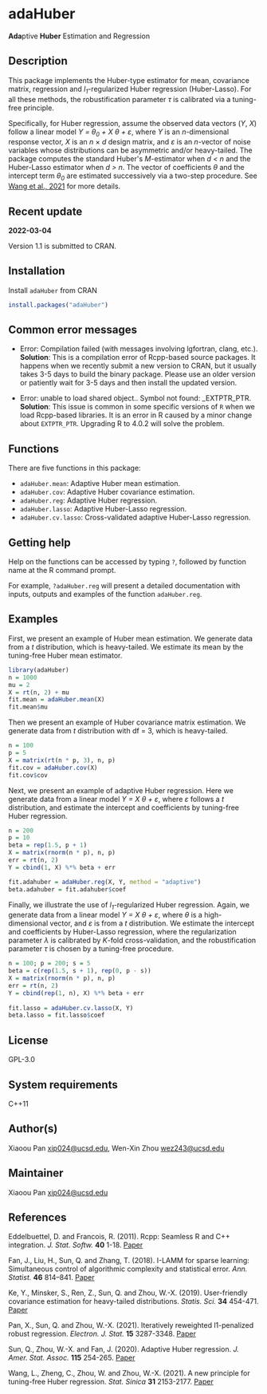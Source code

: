 # adaHuber

**Ada**ptive **Huber** Estimation and Regression

## Description

This package implements the Huber-type estimator for mean, covariance matrix, regression and *l<sub>1</sub>*-regularized Huber regression (Huber-Lasso). For all these methods, the robustification parameter *&tau;* is calibrated via a tuning-free principle.

Specifically, for Huber regression, assume the observed data vectors (*Y*, *X*) follow a linear model *Y = &theta;<sub>0</sub> + X &theta; + &epsilon;*, where *Y* is an *n*-dimensional response vector, *X* is an *n* &times; *d* design matrix, and *&epsilon;* is an *n*-vector of noise variables whose distributions can be asymmetric and/or heavy-tailed. The package computes the standard Huber's *M*-estimator when *d < n* and the Huber-Lasso estimator when *d > n*. The vector of coefficients *&theta;* and the intercept term *&theta;<sub>0</sub>* are estimated successively via a two-step procedure. See [Wang et al., 2021](https://doi.org/10.5705/ss.202019.0045) for more details.

## Recent update

**2022-03-04**

Version 1.1 is submitted to CRAN.


## Installation

Install `adaHuber` from CRAN

```r
install.packages("adaHuber")
```

## Common error messages

* Error: Compilation failed (with messages involving lgfortran, clang, etc.). **Solution**: This is a compilation error of Rcpp-based source packages. It happens when we recently submit a new version to CRAN, but it usually takes 3-5 days to build the binary package. Please use an older version or patiently wait for 3-5 days and then install the updated version.

* Error: unable to load shared object.. Symbol not found: _EXTPTR_PTR. **Solution**: This issue is common in some specific versions of `R` when we load Rcpp-based libraries. It is an error in R caused by a minor change about `EXTPTR_PTR`. Upgrading R to 4.0.2 will solve the problem.


## Functions

There are five functions in this package: 

* `adaHuber.mean`: Adaptive Huber mean estimation.
* `adaHuber.cov`: Adaptive Huber covariance estimation.
* `adaHuber.reg`: Adaptive Huber regression.
* `adaHuber.lasso`: Adaptive Huber-Lasso regression.
* `adaHuber.cv.lasso`: Cross-validated adaptive Huber-Lasso regression.

## Getting help

Help on the functions can be accessed by typing `?`, followed by function name at the R command prompt. 

For example, `?adaHuber.reg` will present a detailed documentation with inputs, outputs and examples of the function `adaHuber.reg`.

## Examples 

First, we present an example of Huber mean estimation. We generate data from a *t* distribution, which is heavy-tailed. We estimate its mean by the tuning-free Huber mean estimator.

```r
library(adaHuber)
n = 1000
mu = 2
X = rt(n, 2) + mu
fit.mean = adaHuber.mean(X)
fit.mean$mu
```

Then we present an example of Huber covariance matrix estimation. We generate data from *t* distribution with df = 3, which is heavy-tailed.

```r
n = 100
p = 5
X = matrix(rt(n * p, 3), n, p)
fit.cov = adaHuber.cov(X)
fit.cov$cov
```

Next, we present an example of adaptive Huber regression. Here we generate data from a linear model *Y = X &theta; + &epsilon;*, where *&epsilon;* follows a *t* distribution, and estimate the intercept and coefficients by tuning-free Huber regression.

```r
n = 200
p = 10
beta = rep(1.5, p + 1)
X = matrix(rnorm(n * p), n, p)
err = rt(n, 2)
Y = cbind(1, X) %*% beta + err

fit.adahuber = adaHuber.reg(X, Y, method = "adaptive")
beta.adahuber = fit.adahuber$coef
```

Finally, we illustrate the use of *l<sub>1</sub>*-regularized Huber regression. Again, we generate data from a linear model *Y = X &theta; + &epsilon;*, where *&theta;* is a high-dimensional vector, and *&epsilon;* is from a *t* distribution. We estimate the intercept and coefficients by Huber-Lasso regression, where the regularization parameter *&lambda;* is calibrated by *K*-fold cross-validation, and the robustification parameter *&tau;* is chosen by a tuning-free procedure.

```r
n = 100; p = 200; s = 5
beta = c(rep(1.5, s + 1), rep(0, p - s))
X = matrix(rnorm(n * p), n, p)
err = rt(n, 2)
Y = cbind(rep(1, n), X) %*% beta + err 
 
fit.lasso = adaHuber.cv.lasso(X, Y)
beta.lasso = fit.lasso$coef
```

## License

GPL-3.0

## System requirements 

C++11

## Author(s)

Xiaoou Pan <xip024@ucsd.edu>, Wen-Xin Zhou <wez243@ucsd.edu> 

## Maintainer

Xiaoou Pan <xip024@ucsd.edu>

## References

Eddelbuettel, D. and Francois, R. (2011). Rcpp: Seamless R and C++ integration. *J. Stat. Softw.* **40** 1-18. [Paper](http://dirk.eddelbuettel.com/code/rcpp/Rcpp-introduction.pdf)

Fan, J., Liu, H., Sun, Q. and Zhang, T. (2018). I-LAMM for sparse learning: Simultaneous control of algorithmic complexity and statistical error. *Ann. Statist.* **46** 814–841. [Paper](https://doi.org/10.1214/17-AOS1568)

Ke, Y., Minsker, S., Ren, Z., Sun, Q. and Zhou, W.-X. (2019). User-friendly covariance estimation for heavy-tailed distributions. *Statis. Sci.* **34** 454-471. [Paper](https://doi.org/10.1214/19-STS711)

Pan, X., Sun, Q. and Zhou, W.-X. (2021). Iteratively reweighted l1-penalized robust regression. *Electron. J. Stat.* **15** 3287-3348. [Paper](https://doi.org/10.1214/21-EJS1862)

Sun, Q., Zhou, W.-X. and Fan, J. (2020). Adaptive Huber regression. *J. Amer. Stat. Assoc.* **115** 254-265. [Paper](https://doi.org/10.1080/01621459.2018.1543124)

Wang, L., Zheng, C., Zhou, W. and Zhou, W.-X. (2021). A new principle for tuning-free Huber regression. *Stat. Sinica* **31** 2153-2177. [Paper](https://doi.org/10.5705/ss.202019.0045)
